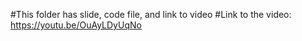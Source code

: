 #This folder has slide, code file, and link to video
#Link to the video: https://youtu.be/OuAyLDyUqNo
